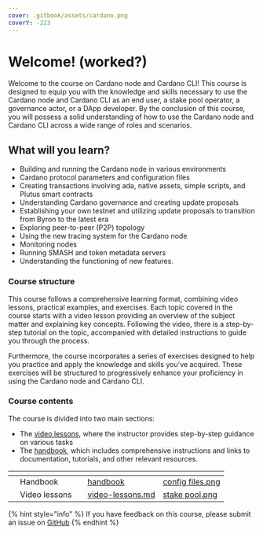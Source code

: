 ```yaml
---
cover: .gitbook/assets/cardano.png
coverY: -223
---
```


# Welcome! (worked?)

Welcome to the course on Cardano node and Cardano CLI! This course is designed to equip you with the knowledge and skills necessary to use the Cardano node and Cardano CLI as an end user, a stake pool operator, a governance actor, or a DApp developer. By the conclusion of this course, you will possess a solid understanding of how to use the Cardano node and Cardano CLI across a wide range of roles and scenarios.

## What will you learn?

* Building and running the Cardano node in various environments
* Cardano protocol parameters and configuration files
* Creating transactions involving ada, native assets, simple scripts, and Plutus smart contracts
* Understanding Cardano governance and creating update proposals
* Establishing your own testnet and utilizing update proposals to transition from Byron to the latest era
* Exploring peer-to-peer (P2P) topology
* Using the new tracing system for the Cardano node
* Monitoring nodes
* Running SMASH and token metadata servers
* Understanding the functioning of new features.

### Course structure

This course follows a comprehensive learning format, combining video lessons, practical examples, and exercises. Each topic covered in the course starts with a video lesson providing an overview of the subject matter and explaining key concepts. Following the video, there is a step-by-step tutorial on the topic, accompanied with detailed instructions to guide you through the process.

Furthermore, the course incorporates a series of exercises designed to help you practice and apply the knowledge and skills you've acquired. These exercises will be structured to progressively enhance your proficiency in using the Cardano node and Cardano CLI.&#x20;

### Course contents

The course is divided into two main sections:&#x20;

* The [video lessons](video-lessons.md), where the instructor provides step-by-step guidance on various tasks
* The [handbook](handbook/), which includes comprehensive instructions and links to documentation, tutorials, and other relevant resources.&#x20;

<table data-card-size="large" data-view="cards"><thead><tr><th></th><th></th><th></th><th data-hidden data-card-target data-type="content-ref"></th><th data-hidden data-card-cover data-type="files"></th></tr></thead><tbody><tr><td></td><td>Handbook</td><td></td><td><a href="handbook/">handbook</a></td><td><a href=".gitbook/assets/config files.png">config files.png</a></td></tr><tr><td></td><td>Video lessons</td><td></td><td><a href="video-lessons.md">video-lessons.md</a></td><td><a href=".gitbook/assets/stake pool.png">stake pool.png</a></td></tr></tbody></table>

{% hint style="info" %}
If you have feedback on this course, please submit an issue on [GitHub](https://github.com/carloslodelar/cardano-course/issues)
{% endhint %}
